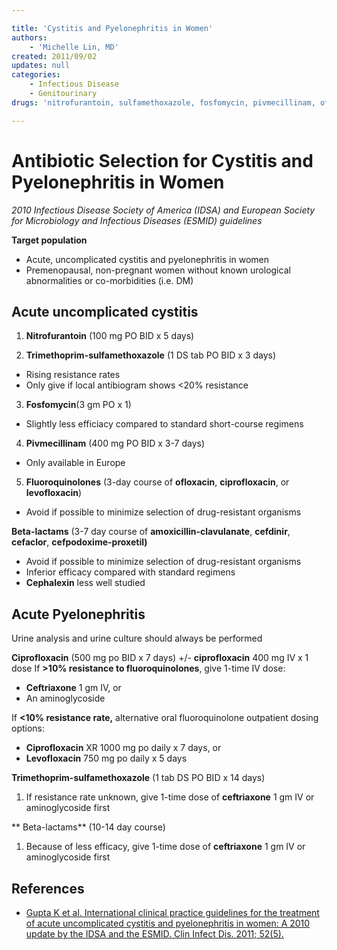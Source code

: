 ```yaml
---

title: 'Cystitis and Pyelonephritis in Women'
authors:
    - 'Michelle Lin, MD'
created: 2011/09/02
updates: null
categories:
    - Infectious Disease
    - Genitourinary
drugs: 'nitrofurantoin, sulfamethoxazole, fosfomycin, pivmecillinam, ofloxacin, ciprofloxacin, levofloxacin, amoxicillin-clavulanate, cefdinir, cefaclor, cefpodoxime-proxetil, trimethoprim-sulfamethoxazole'

---
```






# Antibiotic Selection for Cystitis and Pyelonephritis in Women
*2010 Infectious Disease Society of America (IDSA) and European Society for Microbiology and Infectious Diseases (ESMID) guidelines*

**Target population**
- Acute, uncomplicated cystitis and pyelonephritis in women 
- Premenopausal, non-pregnant women without known urological abnormalities or co-morbidities (i.e. DM)

## Acute uncomplicated cystitis

1. **<span class="drug">Nitrofurantoin</span>** (100 mg PO BID x 5 days)

2. **<span class="drug">Trimethoprim</span>-sulfamethoxazole** (1 DS tab PO BID x 3 days)

  - Rising resistance rates
  - Only give if local antibiogram shows &lt;20% resistance

3. **<span class="drug">Fosfomycin</span>**(3 gm PO x 1) 

  - Slightly less efficiacy compared to standard short-course regimens 

4. **<span class="drug">Pivmecillinam</span>** (400 mg PO BID x 3-7 days) 

  - Only available in Europe

5. **Fluoroquinolones** (3-day course of **<span class="drug">ofloxacin</span>**, **<span class="drug">ciprofloxacin</span>**, or **<span class="drug">levofloxacin</span>**) 

  - Avoid if possible to minimize selection of drug-resistant organisms

**Beta-lactams** (3-7 day course of **<span class="drug">amoxicillin-clavulanate</span>**, **<span class="drug">cefdinir</span>**, **<span class="drug">cefaclor</span>**, **<span class="drug">cefpodoxime-proxetil)</span>**

  - Avoid if possible to minimize selection of drug-resistant organisms
  - Inferior efficacy compared with standard regimens
  - **<span class="drug">Cephalexin</span>** less well studied

## Acute Pyelonephritis

Urine analysis and urine culture should always be performed 

**<span class="drug">Ciprofloxacin</span>** (500 mg po BID x 7 days) +/- **<span class="drug">ciprofloxacin</span>** 400 mg IV x 1 dose
If **&gt;10% resistance to fluoroquinolones**, give 1-time IV dose:
-   **<span class="drug">Ceftriaxone</span>** 1 gm IV, or 
-   An aminoglycoside 

If **&lt;10% resistance rate,** alternative oral fluoroquinolone outpatient dosing options: 
-   **<span class="drug">Ciprofloxacin</span>** XR 1000 mg po daily x 7 days, or
-   **<span class="drug">Levofloxacin</span>** 750 mg po daily x 5 days 

**<span class="drug">Trimethoprim-sulfamethoxazole</span>** (1 tab DS PO BID x 14 days)
1.  If resistance rate unknown, give 1-time dose of **<span class="drug">ceftriaxone</span>** 1 gm IV or aminoglycoside first

** Beta-lactams** (10-14 day course)
1.  Because of less efficacy, give 1-time dose of **<span class="drug">ceftriaxone</span>** 1 gm IV or aminoglycoside first 

## References

-   [Gupta K et al. International clinical practice guidelines for the treatment of acute uncomplicated cystitis and pyelonephritis in women: A 2010 update by the IDSA and the ESMID. Clin Infect Dis. 2011; 52(5).](https://www.ncbi.nlm.nih.gov/pubmed/10589881)
